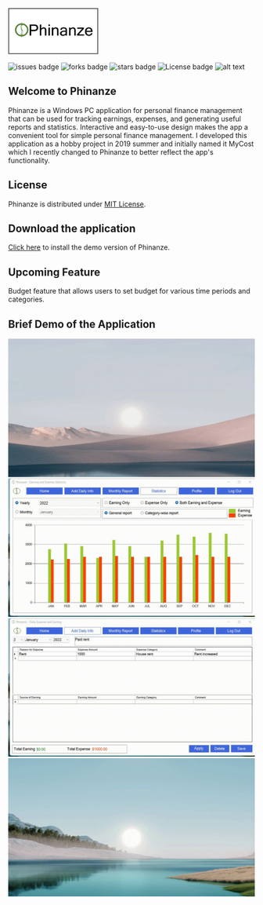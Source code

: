 <html>
<img src="Phinanze/Resources/PhinanzeLogo.png" width=180 height=90 style="border: 2px solid dimgray"/>
</html>

![issues badge](https://img.shields.io/github/issues/rezaSaker/MyCost.svg)       ![forks badge](https://img.shields.io/github/forks/rezaSaker/MyCost.svg)  ![stars badge](https://img.shields.io/github/stars/rezaSaker/MyCost.svg)  ![License badge](https://img.shields.io/github/license/rezaSaker/mycost)   ![alt text](https://img.shields.io/badge/Version-1.1.1.5-green.svg)
## Welcome to Phinanze
Phinanze is a Windows PC application for personal finance management that can be used for tracking earnings, expenses, and generating useful reports and statistics. Interactive and easy-to-use design makes the app a convenient tool for simple personal finance management. I developed this application as a hobby project in 2019 summer and initially named it MyCost which I recently changed to Phinanze to better reflect the app's functionality.  

## License
Phinanze is distributed under [MIT License](https://github.com/rezaSaker/Phinanze/blob/master/LICENSE).

## Download the application 
[Click here](https://rezasaker.com/rezasdev/dev/soft/mycost/app/) to install the demo version of Phinanze.

## Upcoming Feature
Budget feature that allows users to set budget for various time periods and categories. 

## Brief Demo of the Application
![Demo 1](Phinanze/Resources/rec1.gif)
![Demo 2](Phinanze/Resources/rec2.gif)
![Demo 3](Phinanze/Resources/rec3.gif)
![Demo 4](Phinanze/Resources/rec4.gif)
